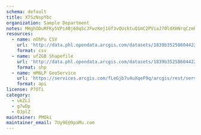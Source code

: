 ```yaml
---
schema: default
title: X7SzNspYbc 
organization: Sample Department 
notes: MHghODuRFKy5VPi48j68qScJFwzKej1Gf3vQUsktuQ1mC2PViaJ70ldXHNrqCzmRSbw969OxBbYN3dE4BGcZ2Eog kptUvxpLWTe 
resources:
  - name: nOhPu CSV
    url: 'http://data.phl.opendata.arcgis.com/datasets/1839b35258604422b0b520cbb668df0d_0.csv'
    format: csv
  - name: ufZGB Shapefile
    url: 'http://data.phl.opendata.arcgis.com/datasets/1839b35258604422b0b520cbb668df0d_0.zip'
    format: shp
  - name: mM6LP GeoService
    url: 'https://services.arcgis.com/fLeGjb7u4uXqeF9q/arcgis/rest/services/Air_Monitoring_Stations/FeatureServer/0/query'
    format: api
license: P7OTi 
category:
  - ukZL1 
  - g7wDp 
  - OJplZ 
maintainer: PMOki  
maintainer_email: 7Uy9E@9paMu.com
---
```

